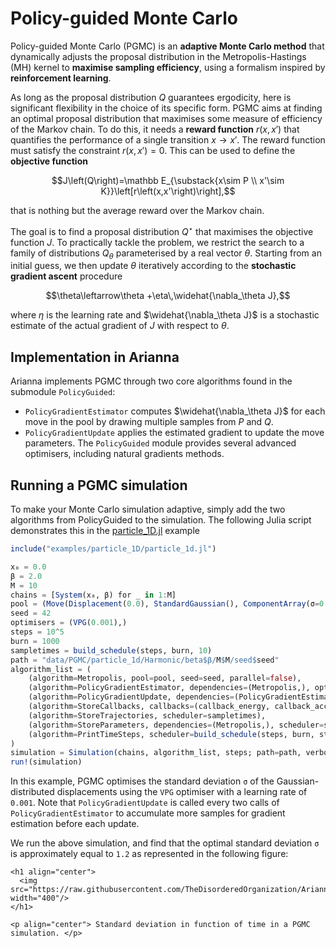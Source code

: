 # Policy-guided Monte Carlo

Policy-guided Monte Carlo (PGMC) is an **adaptive Monte Carlo method** that dynamically adjusts the proposal distribution in the Metropolis-Hastings (MH) kernel to **maximise sampling efficiency**, using a formalism inspired by **reinforcement learning**.

As long as the proposal distribution $Q$ guarantees ergodicity, here is significant flexibility in the choice of its specific form. PGMC aims at finding an optimal proposal distribution that maximises some measure of  efficiency of the Markov chain. To do this, it needs a **reward function** $r\left(x,x'\right)$ that quantifies the performance of a single transition $x\to x'$. The reward function must satisfy the constraint $r\left(x,x'\right)=0$. This can be used to define the **objective function**

```math
J\left(Q\right)=\mathbb E_{\substack{x\sim P \\ x'\sim K}}\left[r\left(x,x'\right)\right],
```

that is nothing but the average reward over the Markov chain.

The goal is to find a proposal distribution $Q^\star$ that maximises the objective function $J$. To practically tackle the problem, we restrict the search to a family of distributions $Q_{\theta}$​ parameterised by a real vector $\theta$. Starting from an initial guess, we then update $\theta$ iteratively according to the **stochastic gradient ascent** procedure

```math
\theta\leftarrow\theta +\eta\,\widehat{\nabla_\theta J},
```

where $\eta$ is the learning rate and $\widehat{\nabla_\theta J}$ is a stochastic estimate of the actual gradient of $J$ with respect to $\theta$.

## Implementation in Arianna

Arianna implements PGMC through two core algorithms found in the submodule `PolicyGuided`:
- `PolicyGradientEstimator` computes $\widehat{\nabla_\theta J}$ for each move in the pool by drawing multiple samples from $P$ and $Q$.
- `PolicyGradientUpdate` applies the estimated gradient to update the move parameters. The `PolicyGuided` module provides several advanced optimisers, including natural gradients methods.

## Running a PGMC simulation

To make your Monte Carlo simulation adaptive, simply add the two algorithms from PolicyGuided to the simulation. The following Julia script demonstrates this in the [particle_1D.jl](https://github.com/TheDisorderedOrganization/Arianna.jl/blob/main/examples/particle_1d/particle_1d.jl) example

```julia
include("examples/particle_1D/particle_1d.jl")

x₀ = 0.0
β = 2.0
M = 10
chains = [System(x₀, β) for _ in 1:M]
pool = (Move(Displacement(0.0), StandardGaussian(), ComponentArray(σ=0.1), 1.0),)
seed = 42
optimisers = (VPG(0.001),)
steps = 10^5
burn = 1000
sampletimes = build_schedule(steps, burn, 10)
path = "data/PGMC/particle_1d/Harmonic/beta$β/M$M/seed$seed"
algorithm_list = (
    (algorithm=Metropolis, pool=pool, seed=seed, parallel=false),
    (algorithm=PolicyGradientEstimator, dependencies=(Metropolis,), optimisers=optimisers, parallel=false),
    (algorithm=PolicyGradientUpdate, dependencies=(PolicyGradientEstimator,), scheduler=build_schedule(steps, burn, 2)),
    (algorithm=StoreCallbacks, callbacks=(callback_energy, callback_acceptance), scheduler=sampletimes),
    (algorithm=StoreTrajectories, scheduler=sampletimes),
    (algorithm=StoreParameters, dependencies=(Metropolis,), scheduler=sampletimes),
    (algorithm=PrintTimeSteps, scheduler=build_schedule(steps, burn, steps ÷ 10)),
)
simulation = Simulation(chains, algorithm_list, steps; path=path, verbose=true)
run!(simulation)
```
In this example, PGMC optimises the standard deviation `σ` of the Gaussian-distributed displacements using the `VPG` optimiser with a learning rate of `0.001`. Note that `PolicyGradientUpdate` is called every two calls of `PolicyGradientEstimator` to accumulate more samples for gradient estimation before each update.

We run the above simulation, and find that the optimal standard deviation `σ` is approximately equal to `1.2` as represented in the following figure: 
```@raw html
<h1 align="center">
  <img src="https://raw.githubusercontent.com/TheDisorderedOrganization/Arianna.jl/main/docs/src/assets/learning.png" width="400"/>
</h1>

<p align="center"> Standard deviation in function of time in a PGMC simulation. </p>
```